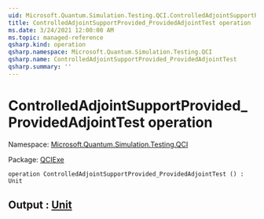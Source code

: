 ```yaml
---
uid: Microsoft.Quantum.Simulation.Testing.QCI.ControlledAdjointSupportProvided_ProvidedAdjointTest
title: ControlledAdjointSupportProvided_ProvidedAdjointTest operation
ms.date: 3/24/2021 12:00:00 AM
ms.topic: managed-reference
qsharp.kind: operation
qsharp.namespace: Microsoft.Quantum.Simulation.Testing.QCI
qsharp.name: ControlledAdjointSupportProvided_ProvidedAdjointTest
qsharp.summary: ''
---
```


# ControlledAdjointSupportProvided_ProvidedAdjointTest operation

Namespace: [Microsoft.Quantum.Simulation.Testing.QCI](xref:Microsoft.Quantum.Simulation.Testing.QCI)

Package: [QCIExe](https://nuget.org/packages/QCIExe)




```qsharp
operation ControlledAdjointSupportProvided_ProvidedAdjointTest () : Unit
```


## Output : [Unit](xref:microsoft.quantum.lang-ref.unit)

